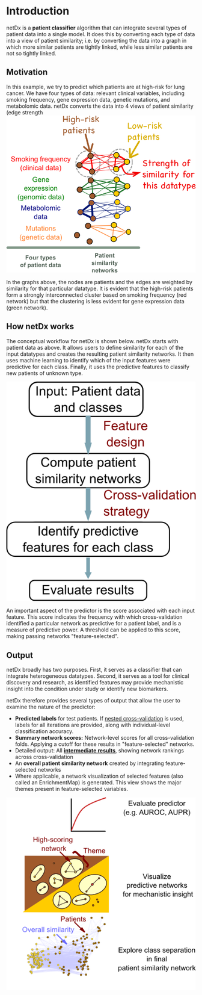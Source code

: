 # Introduction

netDx is a **patient classifier** algorithm that can integrate several types of patient data into a single model. It does this by converting each type of data into a view of patient similarity; i.e. by converting the data into a graph in which more similar patients are tightly linked, while less similar patients are not so tightly linked.  

## Motivation

In this example, we try to predict which patients are at high-risk for lung cancer. We have four types of data: relevant clinical variables, including smoking frequency, gene expression data, genetic mutations, and metabolomic data. netDx converts the data into 4 views of patient similarity (edge strength
![psn_intro.png](./images/psn_intro.png)

In the graphs above, the nodes are patients and the edges are weighted by similarity for that particular datatype. It is evident that the high-risk patients form a strongly interconnected cluster based on smoking frequency (red network) but that the clustering is less evident for gene expression data (green network).

## How netDx works
The conceptual workflow for netDx is shown below. netDx starts with patient data as above. It allows users to define similarity for each of the input datatypes and creates the resulting patient similarity networks. It then uses machine learning to identify which of the input features were predictive for each class. Finally, it uses the predictive features to classify new patients of unknown type. 

![workflow.png](./images/Introduction/workflow.png)

An important aspect of the predictor is the score associated with each input feature. This score indicates the frequency with which cross-validation identified a particular network as predictive for a patient label, and is a measure of predictive power. A threshold can be applied to this score, making passing networks "feature-selected".

## Output
netDx broadly has two purposes. First, it serves as a classifier that can integrate heterogeneous datatypes. Second, it serves as a tool for clinical discovery and research, as identified features may provide mechanistic insight into the condition under study or identify new biomarkers.

netDx therefore provides several types of output that allow the user to examine the nature of the predictor: 
* **Predicted labels** for test patients. If [nested cross-validation](Predictor_Designs.md#nestedcv) is used, labels for all iterations are provided, along with individual-level classification accuracy.
* **Summary network scores:** Network-level scores for all cross-validation folds. Applying a cutoff for these results in "feature-selected" networks. 
* Detailed output: All **[intermediate results](Output_Files.md)**, showing network rankings across cross-validation
* An **overall patient similarity network** created by integrating feature-selected networks
* Where applicable, a network visualization of selected features (also called an EnrichmentMap) is generated. This view shows the major themes present in feature-selected variables.

![outputs.png](./images/Introduction/outputs.png)
